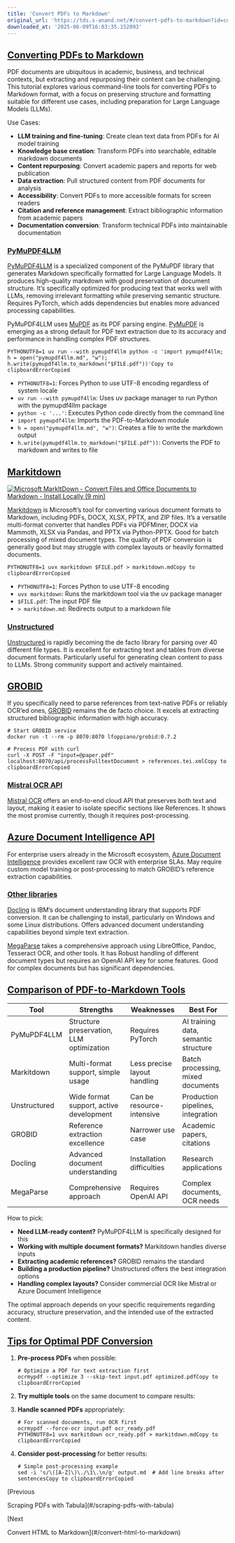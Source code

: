 ```yaml
---
title: 'Convert PDFs to Markdown'
original_url: 'https://tds.s-anand.net/#/convert-pdfs-to-markdown?id=converting-pdfs-to-markdown'
downloaded_at: '2025-06-09T16:03:35.152093'
---
```

[Converting PDFs to Markdown](#/convert-pdfs-to-markdown?id=converting-pdfs-to-markdown)
----------------------------------------------------------------------------------------

PDF documents are ubiquitous in academic, business, and technical contexts, but extracting and repurposing their content can be challenging. This tutorial explores various command-line tools for converting PDFs to Markdown format, with a focus on preserving structure and formatting suitable for different use cases, including preparation for Large Language Models (LLMs).

Use Cases:

* **LLM training and fine-tuning**: Create clean text data from PDFs for AI model training
* **Knowledge base creation**: Transform PDFs into searchable, editable markdown documents
* **Content repurposing**: Convert academic papers and reports for web publication
* **Data extraction**: Pull structured content from PDF documents for analysis
* **Accessibility**: Convert PDFs to more accessible formats for screen readers
* **Citation and reference management**: Extract bibliographic information from academic papers
* **Documentation conversion**: Transform technical PDFs into maintainable documentation

### [PyMuPDF4LLM](#/convert-pdfs-to-markdown?id=pymupdf4llm)

[PyMuPDF4LLM](https://pymupdf.readthedocs.io/en/latest/pymupdf4llm/) is a specialized component of the PyMuPDF library that generates Markdown specifically formatted for Large Language Models. It produces high-quality markdown with good preservation of document structure. It’s specifically optimized for producing text that works well with LLMs, removing irrelevant formatting while preserving semantic structure. Requires PyTorch, which adds dependencies but enables more advanced processing capabilities.

PyMuPDF4LLM uses [MuPDF](https://mupdf.com/) as its PDF parsing engine. [PyMuPDF](https://pymupdf.readthedocs.io/) is emerging as a strong default for PDF text extraction due to its accuracy and performance in handling complex PDF structures.

```
PYTHONUTF8=1 uv run --with pymupdf4llm python -c 'import pymupdf4llm; h = open("pymupdf4llm.md", "w"); h.write(pymupdf4llm.to_markdown("$FILE.pdf"))'Copy to clipboardErrorCopied
```

* `PYTHONUTF8=1`: Forces Python to use UTF-8 encoding regardless of system locale
* `uv run --with pymupdf4llm`: Uses uv package manager to run Python with the pymupdf4llm package
* `python -c '...'`: Executes Python code directly from the command line
* `import pymupdf4llm`: Imports the PDF-to-Markdown module
* `h = open("pymupdf4llm.md", "w")`: Creates a file to write the markdown output
* `h.write(pymupdf4llm.to_markdown("$FILE.pdf"))`: Converts the PDF to markdown and writes to file

[Markitdown](#/convert-pdfs-to-markdown?id=markitdown)
------------------------------------------------------

[![Microsoft MarkItDown - Convert Files and Office Documents to Markdown - Install Locally (9 min)](https://i.ytimg.com/vi/v65Oyddfxeg/sddefault.jpg)](https://youtu.be/v65Oyddfxeg)

[Markitdown](https://github.com/microsoft/markitdown) is Microsoft’s tool for converting various document formats to Markdown, including PDFs, DOCX, XLSX, PPTX, and ZIP files. It’s a versatile multi-format converter that handles PDFs via PDFMiner, DOCX via Mammoth, XLSX via Pandas, and PPTX via Python-PPTX. Good for batch processing of mixed document types. The quality of PDF conversion is generally good but may struggle with complex layouts or heavily formatted documents.

```
PYTHONUTF8=1 uvx markitdown $FILE.pdf > markitdown.mdCopy to clipboardErrorCopied
```

* `PYTHONUTF8=1`: Forces Python to use UTF-8 encoding
* `uvx markitdown`: Runs the markitdown tool via the uv package manager
* `$FILE.pdf`: The input PDF file
* `> markitdown.md`: Redirects output to a markdown file

### [Unstructured](#/convert-pdfs-to-markdown?id=unstructured)

[Unstructured](https://unstructured.io/) is rapidly becoming the de facto library for parsing over 40 different file types. It is excellent for extracting text and tables from diverse document formats. Particularly useful for generating clean content to pass to LLMs. Strong community support and actively maintained.

[GROBID](#/convert-pdfs-to-markdown?id=grobid)
----------------------------------------------

If you specifically need to parse references from text-native PDFs or reliably OCR’ed ones, [GROBID](https://github.com/kermitt2/grobid) remains the de facto choice. It excels at extracting structured bibliographic information with high accuracy.

```
# Start GROBID service
docker run -t --rm -p 8070:8070 lfoppiano/grobid:0.7.2

# Process PDF with curl
curl -X POST -F "input=@paper.pdf" localhost:8070/api/processFulltextDocument > references.tei.xmlCopy to clipboardErrorCopied
```

### [Mistral OCR API](#/convert-pdfs-to-markdown?id=mistral-ocr-api)

[Mistral OCR](https://mistral.ai/products/ocr/) offers an end-to-end cloud API that preserves both text and layout, making it easier to isolate specific sections like References. It shows the most promise currently, though it requires post-processing.

[Azure Document Intelligence API](#/convert-pdfs-to-markdown?id=azure-document-intelligence-api)
------------------------------------------------------------------------------------------------

For enterprise users already in the Microsoft ecosystem, [Azure Document Intelligence](https://azure.microsoft.com/en-us/products/ai-services/document-intelligence) provides excellent raw OCR with enterprise SLAs. May require custom model training or post-processing to match GROBID’s reference extraction capabilities.

### [Other libraries](#/convert-pdfs-to-markdown?id=other-libraries)

[Docling](https://github.com/DS4SD/docling) is IBM’s document understanding library that supports PDF conversion. It can be challenging to install, particularly on Windows and some Linux distributions. Offers advanced document understanding capabilities beyond simple text extraction.

[MegaParse](https://github.com/QuivrHQ/MegaParse) takes a comprehensive approach using LibreOffice, Pandoc, Tesseract OCR, and other tools. It has Robust handling of different document types but requires an OpenAI API key for some features. Good for complex documents but has significant dependencies.

[Comparison of PDF-to-Markdown Tools](#/convert-pdfs-to-markdown?id=comparison-of-pdf-to-markdown-tools)
--------------------------------------------------------------------------------------------------------

| Tool | Strengths | Weaknesses | Best For |
| --- | --- | --- | --- |
| PyMuPDF4LLM | Structure preservation, LLM optimization | Requires PyTorch | AI training data, semantic structure |
| Markitdown | Multi-format support, simple usage | Less precise layout handling | Batch processing, mixed documents |
| Unstructured | Wide format support, active development | Can be resource-intensive | Production pipelines, integration |
| GROBID | Reference extraction excellence | Narrower use case | Academic papers, citations |
| Docling | Advanced document understanding | Installation difficulties | Research applications |
| MegaParse | Comprehensive approach | Requires OpenAI API | Complex documents, OCR needs |

How to pick:

* **Need LLM-ready content?** PyMuPDF4LLM is specifically designed for this
* **Working with multiple document formats?** Markitdown handles diverse inputs
* **Extracting academic references?** GROBID remains the standard
* **Building a production pipeline?** Unstructured offers the best integration options
* **Handling complex layouts?** Consider commercial OCR like Mistral or Azure Document Intelligence

The optimal approach depends on your specific requirements regarding accuracy, structure preservation, and the intended use of the extracted content.

[Tips for Optimal PDF Conversion](#/convert-pdfs-to-markdown?id=tips-for-optimal-pdf-conversion)
------------------------------------------------------------------------------------------------

1. **Pre-process PDFs** when possible:

   ```
   # Optimize a PDF for text extraction first
   ocrmypdf --optimize 3 --skip-text input.pdf optimized.pdfCopy to clipboardErrorCopied
   ```
2. **Try multiple tools** on the same document to compare results:
3. **Handle scanned PDFs** appropriately:

   ```
   # For scanned documents, run OCR first
   ocrmypdf --force-ocr input.pdf ocr_ready.pdf
   PYTHONUTF8=1 uvx markitdown ocr_ready.pdf > markitdown.mdCopy to clipboardErrorCopied
   ```
4. **Consider post-processing** for better results:

   ```
   # Simple post-processing example
   sed -i 's/\([A-Z]\)\./\1\.\n/g' output.md  # Add line breaks after sentencesCopy to clipboardErrorCopied
   ```

[Previous

Scraping PDFs with Tabula](#/scraping-pdfs-with-tabula)

[Next

Convert HTML to Markdown](#/convert-html-to-markdown)